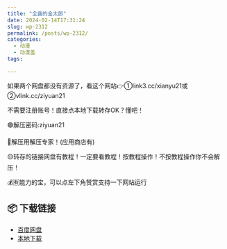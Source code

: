 ```yaml
---
title: "全露的金太郎"
date: 2024-02-14T17:31:24
slug: wp-2312
permalink: /posts/wp-2312/
categories:
  - 动漫
  - 动漫盖
tags:

---
```


如果两个网盘都没有资源了，看这个网站👉①link3.cc/xianyu21或②vlink.cc/ziyuan21

不需要注册账号！直接点本地下载转存OK？懂吧！

🟢解压密码:ziyuan21

🔵解压用解压专家！(应用商店有)

🟡转存的链接网盘有教程！一定要看教程！按教程操作！不按教程操作你不会解压！

💰🈶能力的宝，可以点左下角赞赏支持一下网站运行

## 📦 下载链接
- [百度网盘](https://blziyuan21.com/pay-download/2312?key=8c6f682ada&down_id=0)
- [本地下载](https://blziyuan21.com/pay-download/2312?key=8c6f682ada&down_id=1)

